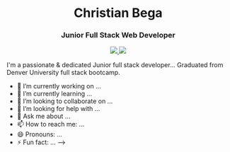 <h1 align="center">Christian Bega</h1>
<h3 align="center">Junior Full Stack Web Developer</h3>

<p align="center">
  <a href="">
    <Img src="https://custom-icon-badges.demolab.com/badge/-Resume%20-CE4630?style=for-the-badge&logoColor=white&logo=download" />
  </a>
  <a href="https://www.linkedin.com/in/christian-bega/">
    <img src="https://img.shields.io/badge/LinkedIn-blue?style=for-the-badge&logo=linkedin">
  </a>
     <a href="https://www.linkedin.com/in/christian-bega/">
    
  </a>  
</p>


I'm a passionate & dedicated Junior full stack developer... 
Graduated from Denver University full stack bootcamp. 


- 🔭 I’m currently working on ...
- 🌱 I’m currently learning ...
- 👯 I’m looking to collaborate on ...
- 🤔 I’m looking for help with ...
- 💬 Ask me about ...
- 📫 How to reach me: ...
- 😄 Pronouns: ...
- ⚡ Fun fact: ...
-->
